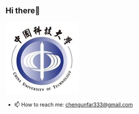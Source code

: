 ## Hi there👋

![hello](275209131_333798112100744_7783144823150735052_n.jpg)

- 📫 How to reach me:  chengunfar333@gmail.com
<!--
**222melancholy222/222melancholy222** is a ✨ _special_ ✨ repository because its `README.md` (this file) appears on your GitHub profile.


Here are some ideas to get you started
- 🔭 I’m currently working on ...
- 🌱 I’m currently learning ...
- 👯 I’m looking to collaborate on ...
- 🤔 I’m looking for help with ...
- 💬 Ask me about ...
- 📫 How to reach me: ... chengunfar333@gmail.com
- 😄 Pronouns: ...
- ⚡ Fun fact: ...
-->
